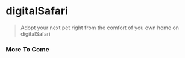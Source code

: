# digitalSafari

> Adopt your next pet right from the comfort of you own home on digitalSafari

### More To Come